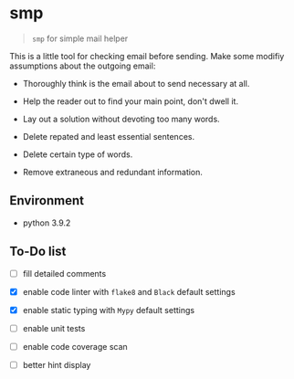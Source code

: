 # smp

> `smp` for simple mail helper

This is a little tool for checking email before sending. Make some modifiy
assumptions about the outgoing email:

- Thoroughly think is the email about to send necessary at all.

- Help the reader out to find your main point, don't dwell it.

- Lay out a solution without devoting too many words.

- Delete repated and least essential sentences.

- Delete certain type of words.

- Remove extraneous and redundant information.

## Environment

- python 3.9.2

## To-Do list

- [ ] fill detailed comments

- [x] enable code linter with `flake8` and `Black` default settings

- [x] enable static typing with `Mypy` default settings

- [ ] enable unit tests

- [ ] enable code coverage scan

- [ ] better hint display
